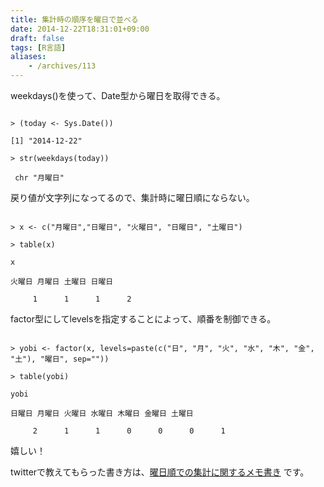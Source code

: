```yaml
---
title: 集計時の順序を曜日で並べる
date: 2014-12-22T18:31:01+09:00
draft: false
tags: [R言語]
aliases:
    - /archives/113
---
```


weekdays()を使って、Date型から曜日を取得できる。
~~~{.r}
> (today <- Sys.Date())
[1] "2014-12-22"
> str(weekdays(today))
 chr "月曜日"
~~~

戻り値が文字列になってるので、集計時に曜日順にならない。
~~~{.r}
> x <- c("月曜日","日曜日", "火曜日", "日曜日", "土曜日")
> table(x)
x
火曜日 月曜日 土曜日 日曜日 
     1      1      1      2 
~~~


factor型にしてlevelsを指定することによって、順番を制御できる。
~~~{.r}
> yobi <- factor(x, levels=paste(c("日", "月", "火", "水", "木", "金", "土"), "曜日", sep=""))
> table(yobi)
yobi
日曜日 月曜日 火曜日 水曜日 木曜日 金曜日 土曜日 
     2      1      1      0      0      0      1 
~~~

嬉しい！

twitterで教えてもらった書き方は、[曜日順での集計に関するメモ書き](http://rpubs.com/yamano357/52183) です。


